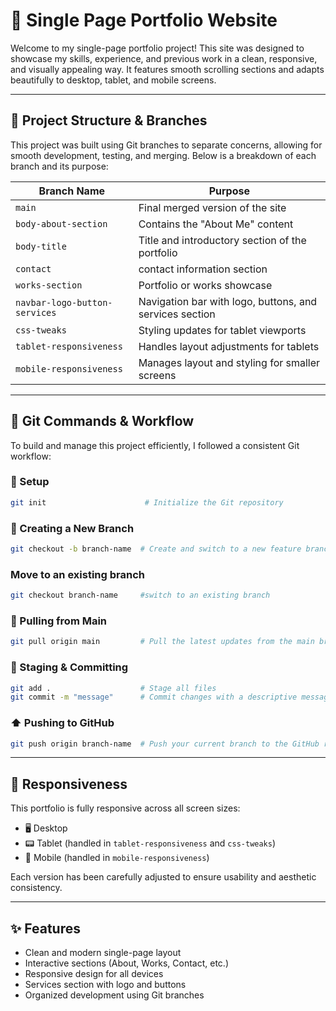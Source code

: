 # 🌟 Single Page Portfolio Website

Welcome to my single-page portfolio project! This site was designed to showcase my skills, experience, and previous work in a clean, responsive, and visually appealing way. It features smooth scrolling sections and adapts beautifully to desktop, tablet, and mobile screens.

---

## 📌 Project Structure & Branches

This project was built using Git branches to separate concerns, allowing for smooth development, testing, and merging. Below is a breakdown of each branch and its purpose:

| Branch Name                    | Purpose                                                   |
|-------------------------------|-----------------------------------------------------------|
| `main`                        | Final merged version of the site                          |
| `body-about-section`          | Contains the "About Me" content                          |
| `body-title`                  | Title and introductory section of the portfolio          |
| `contact`                     | contact information section             |
| `works-section`               | Portfolio or works showcase                              |
| `navbar-logo-button-services` | Navigation bar with logo, buttons, and services section  |
| `css-tweaks`                  | Styling updates for tablet viewports                     |
| `tablet-responsiveness`       | Handles layout adjustments for tablets                   |
| `mobile-responsiveness`       | Manages layout and styling for smaller screens           |

---

## 🚀 Git Commands & Workflow

To build and manage this project efficiently, I followed a consistent Git workflow:

### 🔧 Setup
```bash
git init                      # Initialize the Git repository
```

### 🌱 Creating a New Branch
```bash
git checkout -b branch-name  # Create and switch to a new feature branch
```
### Move to an existing branch
```bash
git checkout branch-name     #switch to an existing branch
```

### 🔄 Pulling from Main
```bash
git pull origin main         # Pull the latest updates from the main branch
```

### 💾 Staging & Committing
```bash
git add .                    # Stage all files
git commit -m "message"      # Commit changes with a descriptive message
```

### ⬆️ Pushing to GitHub
```bash
git push origin branch-name  # Push your current branch to the GitHub repository
```

---

## 📱 Responsiveness

This portfolio is fully responsive across all screen sizes:

- 🖥️ Desktop  
- 📟 Tablet (handled in `tablet-responsiveness` and `css-tweaks`)  
- 📱 Mobile (handled in `mobile-responsiveness`)  

Each version has been carefully adjusted to ensure usability and aesthetic consistency.

---

## ✨ Features

- Clean and modern single-page layout  
- Interactive sections (About, Works, Contact, etc.)  
- Responsive design for all devices  
- Services section with logo and buttons  
- Organized development using Git branches  
